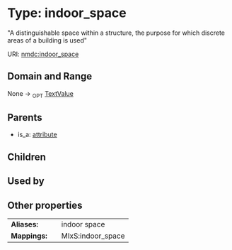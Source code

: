 
# Type: indoor_space


"A distinguishable space within a structure, the purpose for which discrete areas of a building is used"

URI: [nmdc:indoor_space](https://microbiomedata/meta/indoor_space)


## Domain and Range

None ->  <sub>OPT</sub> [TextValue](TextValue.md)

## Parents

 *  is_a: [attribute](attribute.md)

## Children


## Used by


## Other properties

|  |  |  |
| --- | --- | --- |
| **Aliases:** | | indoor space |
| **Mappings:** | | MIxS:indoor_space |


